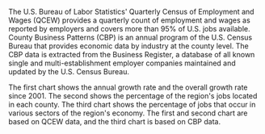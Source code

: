 The U.S. Bureau of Labor Statistics' Quarterly Census of Employment and Wages (QCEW) provides a quarterly count of employment and wages as reported by employers and covers more than 95% of U.S. jobs available. County Business Patterns (CBP) is an annual program of the U.S. Census Bureau that provides economic data by industry at the county level. The CBP data is extracted from the Business Register, a database of all known single and multi-establishment employer companies maintained and updated by the U.S. Census Bureau.

The first chart shows the annual growth rate and the overall growth rate since 2001. The second shows the percentage of the region's jobs located in each county. The third chart shows the percentage of jobs that occur in various sectors of the region's economy. The first and second chart are based on QCEW data, and the third chart is based on CBP data.